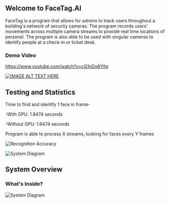 ## Welcome to FaceTag.AI

FaceTag is a program that allows for admins to track users throughout a building's network of security cameras. The program records users' movements across multiple camera streams to provide real time locations of personel. The program is also able to be used with singular cameras to identify people at a check-in or ticket desk.

### Demo Video

https://www.youtube.com/watch?v=cQ1nDq6YIlg

[![IMAGE ALT TEXT HERE](https://img.youtube.com/vi/cQ1nDq6YIlg/0.jpg)](https://www.youtube.com/watch?v=cQ1nDq6YIlg)

## Testing and Statistics

Time to find and identify 1 face in frame-

-With GPU: 1.8474 seconds

-Without GPU: 1.6474 seconds

Program is able to process X streams, looking for faces every Y frames

![Recognition Accuracy](http://i.imgur.com/ccrLZpF.png "Recognition Accuracy")

![System Diagram](http://i.imgur.com/cevOWAq.png "System Diagram")

## System Overview
### What's Inside?

![System Diagram](http://i.imgur.com/cevOWAq.png "System Diagram")
